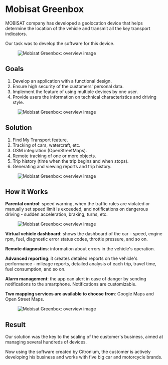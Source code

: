 # Mobisat Greenbox

MOBISAT company has developed a geolocation device that helps determine the location of the vehicle and transmit all the key transport indicators.

Our task was to develop the software for this device.

<figure>
    <img src="{{ site.baseurl }}/assets/img/projects/mobisat-greenbox/mobisat-greenbox-1-overview.png" alt="Mobisat Greenbox: overview image"/>
</figure>

## Goals

1. Develop an application with a functional design.
2. Ensure high security of the customers' personal data.
3. Implement the feature of using multiple devices by one user.
4. Provide users the information on technical characteristics and driving style.

<figure>
    <img src="{{ site.baseurl }}/assets/img/projects/mobisat-greenbox/mobisat-greenbox-2-profile.png" alt="Mobisat Greenbox: overview image"/>
</figure>

## Solution

1. Find My Transport feature.
2. Tracking of cars, watercraft, etc.
3. OSM integration (OpenStreetMaps).
4. Remote tracking of one or more objects.
5. Trip history (time when the trip begins and when stops).
6. Generating and viewing reports and trip history.

<figure>
    <img src="{{ site.baseurl }}/assets/img/projects/mobisat-greenbox/mobisat-greenbox-3-map.png" alt="Mobisat Greenbox: overview image"/>
</figure>

## How it Works

**Parental control**: speed warning, when the traffic rules are violated or manually set speed limit is exceeded, and notifications on dangerous driving - sudden acceleration, braking, turns, etc.

<figure>
    <img src="{{ site.baseurl }}/assets/img/projects/mobisat-greenbox/mobisat-greenbox-4-speed-violations.png" alt="Mobisat Greenbox: overview image"/>
</figure>

**Virtual vehicle dashboard**: shows the dashboard of the car - speed, engine rpm, fuel, diagnostic error status codes, throttle pressure, and so on.

**Remote diagnostics**: information about errors in the vehicle's operation.

**Advanced reporting**: it creates detailed reports on the vehicle's performance - mileage reports, detailed analysis of each trip, travel time, fuel consumption, and so on.

**Alarm management**: the app can alert in case of danger by sending notifications to the smartphone. Notifications are customizable.

**Two mapping services are available to choose from**: Google Maps and Open Street Maps.

<figure>
    <img src="{{ site.baseurl }}/assets/img/projects/mobisat-greenbox/mobisat-greenbox-5-poi-area.png" alt="Mobisat Greenbox: overview image"/>
</figure>

## Result

Our solution was the key to the scaling of the customer's business, aimed at managing several hundreds of devices.

Now using the software created by Citronium, the customer is actively developing his business and works with five big car and motorcycle brands.
